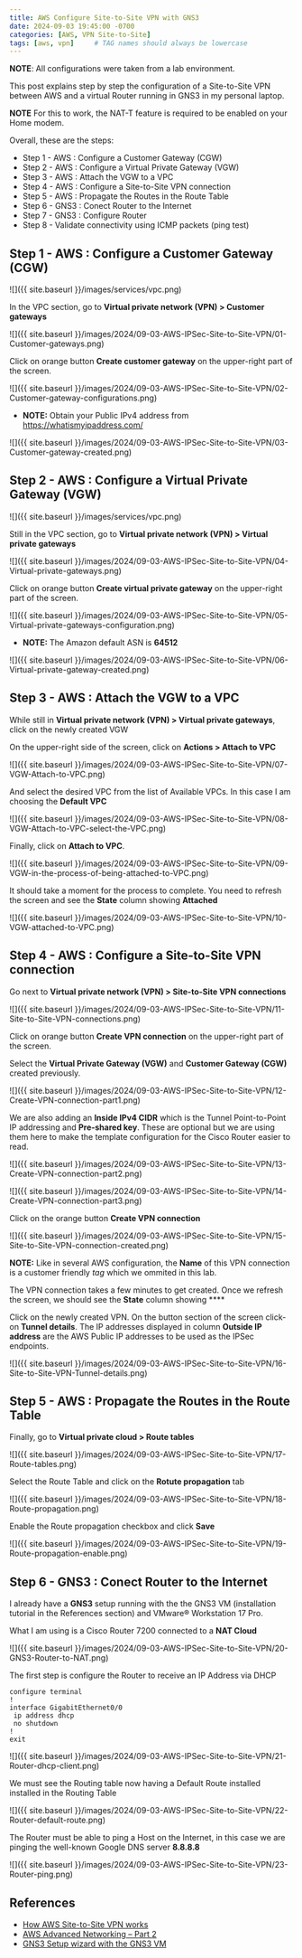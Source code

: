 ```yaml
---
title: AWS Configure Site-to-Site VPN with GNS3
date: 2024-09-03 19:45:00 -0700
categories: [AWS, VPN Site-to-Site]
tags: [aws, vpn]     # TAG names should always be lowercase
---
```


**NOTE**: All configurations were taken from a lab environment.

This post explains step by step the configuration of a Site-to-Site VPN between AWS and a virtual Router running in GNS3 in my personal laptop.

**NOTE** For this to work, the NAT-T feature is required to be enabled on your Home modem.

Overall, these are the steps:

- Step 1 - AWS : Configure a Customer Gateway (CGW)
- Step 2 - AWS : Configure a Virtual Private Gateway (VGW)
- Step 3 - AWS : Attach the VGW to a VPC
- Step 4 - AWS : Configure a Site-to-Site VPN connection
- Step 5 - AWS : Propagate the Routes in the Route Table
- Step 6 - GNS3 : Conect Router to the Internet
- Step 7 - GNS3 : Configure Router
- Step 8 - Validate connectivity using ICMP packets (ping test)

## Step 1 - AWS : Configure a Customer Gateway (CGW)

![]({{ site.baseurl }}/images/services/vpc.png)

In the VPC section, go to **Virtual private network (VPN) > Customer gateways**

![]({{ site.baseurl }}/images/2024/09-03-AWS-IPSec-Site-to-Site-VPN/01-Customer-gateways.png)

Click on orange button **Create customer gateway** on the upper-right part of the screen.

![]({{ site.baseurl }}/images/2024/09-03-AWS-IPSec-Site-to-Site-VPN/02-Customer-gateway-configurations.png)

- **NOTE:** Obtain your Public IPv4 address from https://whatismyipaddress.com/

![]({{ site.baseurl }}/images/2024/09-03-AWS-IPSec-Site-to-Site-VPN/03-Customer-gateway-created.png)

## Step 2 - AWS : Configure a Virtual Private Gateway (VGW)

![]({{ site.baseurl }}/images/services/vpc.png)

Still in the VPC section, go to **Virtual private network (VPN) > Virtual private gateways**

![]({{ site.baseurl }}/images/2024/09-03-AWS-IPSec-Site-to-Site-VPN/04-Virtual-private-gateways.png)

Click on orange button **Create virtual private gateway** on the upper-right part of the screen.

![]({{ site.baseurl }}/images/2024/09-03-AWS-IPSec-Site-to-Site-VPN/05-Virtual-private-gateways-configuration.png)

- **NOTE:** The Amazon default ASN is **64512**

![]({{ site.baseurl }}/images/2024/09-03-AWS-IPSec-Site-to-Site-VPN/06-Virtual-private-gateway-created.png)

## Step 3 - AWS : Attach the VGW to a VPC

While still in **Virtual private network (VPN) > Virtual private gateways**, click on the newly created VGW

On the upper-right side of the screen, click on **Actions > Attach to VPC**

![]({{ site.baseurl }}/images/2024/09-03-AWS-IPSec-Site-to-Site-VPN/07-VGW-Attach-to-VPC.png)

And select the desired VPC from the list of Available VPCs. In this case I am choosing the **Default VPC**

![]({{ site.baseurl }}/images/2024/09-03-AWS-IPSec-Site-to-Site-VPN/08-VGW-Attach-to-VPC-select-the-VPC.png)

Finally, click on **Attach to VPC**.

![]({{ site.baseurl }}/images/2024/09-03-AWS-IPSec-Site-to-Site-VPN/09-VGW-in-the-process-of-being-attached-to-VPC.png)

It should take a moment for the process to complete. You need to refresh the screen and see the **State** column showing **Attached**

![]({{ site.baseurl }}/images/2024/09-03-AWS-IPSec-Site-to-Site-VPN/10-VGW-attached-to-VPC.png)

## Step 4 - AWS : Configure a Site-to-Site VPN connection

Go next to **Virtual private network (VPN) > Site-to-Site VPN connections**

![]({{ site.baseurl }}/images/2024/09-03-AWS-IPSec-Site-to-Site-VPN/11-Site-to-Site-VPN-connections.png)

Click on orange button **Create VPN connection** on the upper-right part of the screen.

Select the **Virtual Private Gateway (VGW)** and **Customer Gateway (CGW)** created previously.

![]({{ site.baseurl }}/images/2024/09-03-AWS-IPSec-Site-to-Site-VPN/12-Create-VPN-connection-part1.png)

We are also adding an **Inside IPv4 CIDR** which is the Tunnel Point-to-Point IP addressing and **Pre-shared key**. These are optional but we are using them here to make the template configuration for the Cisco Router easier to read.

![]({{ site.baseurl }}/images/2024/09-03-AWS-IPSec-Site-to-Site-VPN/13-Create-VPN-connection-part2.png)

![]({{ site.baseurl }}/images/2024/09-03-AWS-IPSec-Site-to-Site-VPN/14-Create-VPN-connection-part3.png)

Click on the orange button **Create VPN connection**

![]({{ site.baseurl }}/images/2024/09-03-AWS-IPSec-Site-to-Site-VPN/15-Site-to-Site-VPN-connection-created.png)

**NOTE:** Like in several AWS configuration, the **Name** of this VPN connection is a customer friendly *tag* which we ommited in this lab.

The VPN connection takes a few minutes to get created. Once we refresh the screen, we should see the **State** column showing ****

Click on the newly created VPN. On the button section of the screen click-on **Tunnel details**. The IP addresses displayed in column **Outside IP address** are the AWS Public IP addresses to be used as the IPSec endpoints.

![]({{ site.baseurl }}/images/2024/09-03-AWS-IPSec-Site-to-Site-VPN/16-Site-to-Site-VPN-Tunnel-details.png)

## Step 5 - AWS : Propagate the Routes in the Route Table

Finally, go to **Virtual private cloud > Route tables**

![]({{ site.baseurl }}/images/2024/09-03-AWS-IPSec-Site-to-Site-VPN/17-Route-tables.png)

Select the Route Table and click on the **Rotute propagation** tab

![]({{ site.baseurl }}/images/2024/09-03-AWS-IPSec-Site-to-Site-VPN/18-Route-propagation.png)

Enable the Route propagation checkbox and click **Save**

![]({{ site.baseurl }}/images/2024/09-03-AWS-IPSec-Site-to-Site-VPN/19-Route-propagation-enable.png)

## Step 6 - GNS3 : Conect Router to the Internet

I already have a **GNS3** setup running with the the GNS3 VM (installation tutorial in the References section) and VMware® Workstation 17 Pro.

What I am using is a Cisco Router 7200 connected to a **NAT Cloud**

![]({{ site.baseurl }}/images/2024/09-03-AWS-IPSec-Site-to-Site-VPN/20-GNS3-Router-to-NAT.png)

The first step is configure the Router to receive an IP Address via DHCP

```
configure terminal
!
interface GigabitEthernet0/0
 ip address dhcp
 no shutdown
!
exit
```

![]({{ site.baseurl }}/images/2024/09-03-AWS-IPSec-Site-to-Site-VPN/21-Router-dhcp-client.png)

We must see the Routing table now having a Default Route installed installed in the Routing Table

![]({{ site.baseurl }}/images/2024/09-03-AWS-IPSec-Site-to-Site-VPN/22-Router-default-route.png)

The Router must be able to ping a Host on the Internet, in this case we are pinging the well-known Google DNS server **8.8.8.8**

![]({{ site.baseurl }}/images/2024/09-03-AWS-IPSec-Site-to-Site-VPN/23-Router-ping.png)

## References

- [How AWS Site-to-Site VPN works](https://docs.aws.amazon.com/vpn/latest/s2svpn/how_it_works.html)
- [AWS Advanced Networking – Part 2](https://roborndoff.com/2019/04/05/aws-advanced-networking-part-2/index.html)
- [GNS3 Setup wizard with the GNS3 VM](https://docs.gns3.com/docs/getting-started/setup-wizard-gns3-vm/)